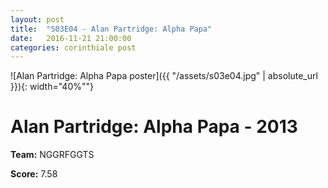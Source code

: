 ```yaml
---
layout: post
title:  "S03E04 - Alan Partridge: Alpha Papa"
date:   2016-11-21 21:00:00
categories: corinthiale post
---
```


![Alan Partridge: Alpha Papa poster]({{ "/assets/s03e04.jpg" | absolute_url }}){: width="40%""}

# **Alan Partridge: Alpha Papa** - 2013

**Team:** NGGRFGGTS

**Score:** 7.58

